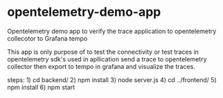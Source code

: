 # opentelemetry-demo-app
Opentelemetry demo app to verify  the trace application to opentelemetry collecotor to Grafana tempo

This app is only purpose of to test the connectivity or test traces in opentelemetry sdk's used in apllication send a trace to opentelemetry collector then export to tempo in grafana and visualize the traces.

steps:
    1) cd backend/
    2) npm install
    3) node server.js
    4) cd ../frontend/
    5) npm install
    6) npm start

